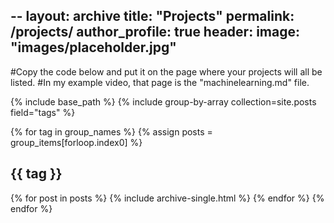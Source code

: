 --
layout: archive
title: "Projects"
permalink: /projects/
author_profile: true
header:
  image: "images/placeholder.jpg"
--

#Copy the code below and put it on the page where your projects will all be listed.
#In my example video, that page is the "machinelearning.md" file.

{% include base_path %}
{% include group-by-array collection=site.posts field="tags" %}

{% for tag in group_names %}
  {% assign posts = group_items[forloop.index0] %}
  <h2 id="{{ tag | slugify }}" class="archive__subtitle">{{ tag }}</h2>
  {% for post in posts %}
    {% include archive-single.html %}
  {% endfor %}
{% endfor %}
